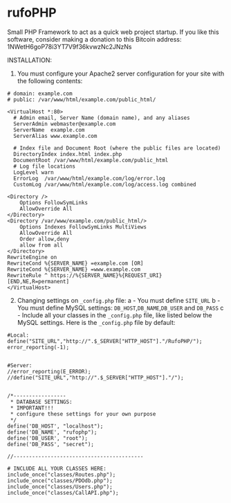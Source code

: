 # rufoPHP
Small PHP Framework to act as a quick web project startup.
If you like this software, consider making a donation to this Bitcoin address: 1NWetH6goP78i3YT7V9f36kvwzNc2JNzNs


INSTALLATION:
1) You must configure your Apache2 server configuration for your site with the following contents:
```
# domain: example.com
# public: /var/www/html/example.com/public_html/

<VirtualHost *:80>
  # Admin email, Server Name (domain name), and any aliases
  ServerAdmin webmaster@example.com
  ServerName  example.com
  ServerAlias www.example.com

  # Index file and Document Root (where the public files are located)
  DirectoryIndex index.html index.php
  DocumentRoot /var/www/html/example.com/public_html
  # Log file locations
  LogLevel warn
  ErrorLog  /var/www/html/example.com/log/error.log
  CustomLog /var/www/html/example.com/log/access.log combined

<Directory />
    Options FollowSymLinks
    AllowOverride All
</Directory>
<Directory /var/www/example.com/public_html/>
    Options Indexes FollowSymLinks MultiViews
    AllowOverride All
    Order allow,deny
    allow from all
</Directory>
RewriteEngine on
RewriteCond %{SERVER_NAME} =example.com [OR]
RewriteCond %{SERVER_NAME} =www.example.com
RewriteRule ^ https://%{SERVER_NAME}%{REQUEST_URI} [END,NE,R=permanent]
</VirtualHost>
```

2) Changing settings on `_config.php` file:
a - You must define `SITE_URL`
b - You must define MySQL settings: `DB_HOST`,`DB_NAME`,`DB_USER` and `DB_PASS`
c - Include all your classes in the `_config.php` file, like listed below the MySQL settings.
Here is the `_config.php` file by default:
```
#Local:
define("SITE_URL","http://".$_SERVER["HTTP_HOST"]."/RufoPHP/");
error_reporting(-1);


#Server:
//error_reporting(E_ERROR);
//define("SITE_URL","http://".$_SERVER["HTTP_HOST"]."/");


/*-----------------
 * DATABASE SETTINGS:
 * IMPORTANT!!!
 * configure these settings for your own purpose
 */
define('DB_HOST', "localhost");
define('DB_NAME', "rufophp");
define('DB_USER', "root");
define('DB_PASS', "secret");

//------------------------------------------

# INCLUDE ALL YOUR CLASSES HERE:
include_once("classes/Routes.php");
include_once("classes/PDOdb.php");
include_once("classes/Users.php");
include_once("classes/CallAPI.php");
```
